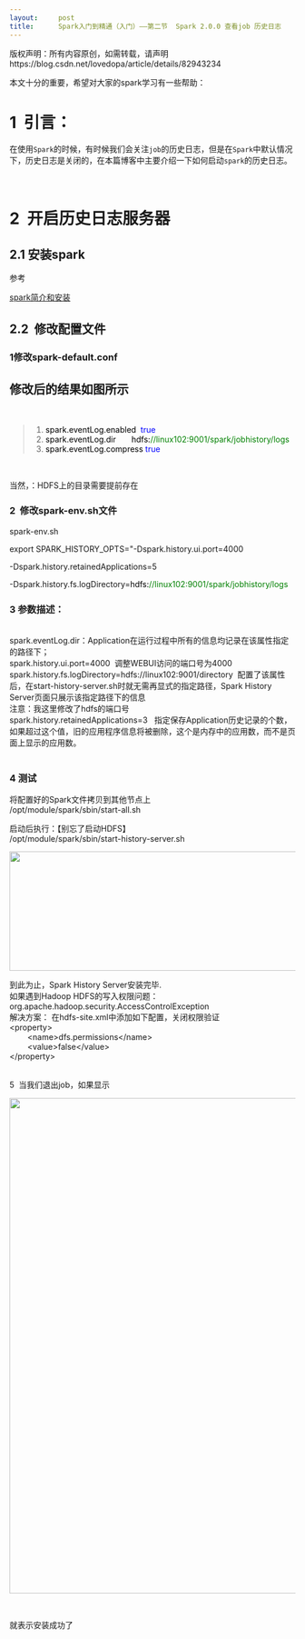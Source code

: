 ```yaml
---
layout:     post
title:      Spark入门到精通（入门）——第二节  Spark 2.0.0 查看job 历史日志
---
```

<div id="article_content" class="article_content clearfix csdn-tracking-statistics" data-pid="blog" data-mod="popu_307" data-dsm="post">
								<div class="article-copyright">
					版权声明：所有内容原创，如需转载，请声明					https://blog.csdn.net/lovedopa/article/details/82943234				</div>
								            <link rel="stylesheet" href="https://csdnimg.cn/release/phoenix/template/css/ck_htmledit_views-f76675cdea.css">
						<div class="htmledit_views" id="content_views">
                <p>本文十分的重要，希望对大家的spark学习有一些帮助：</p>

<h1 id="1%C2%A0%20%E5%BC%95%E8%A8%80%EF%BC%9A">1  引言：</h1>

<p>在使用<code>Spark</code>的时候，有时候我们会关注<code>job</code>的历史日志，但是在<code>Spark</code>中默认情况下，历史日志是关闭的，在本篇博客中主要介绍一下如何启动<code>spark</code>的历史日志。</p>

<p> </p>

<h1 id="2%C2%A0%20%E5%BC%80%E5%90%AF%E5%8E%86%E5%8F%B2%E6%97%A5%E5%BF%97%E6%9C%8D%E5%8A%A1%E5%99%A8">2  开启历史日志服务器</h1>

<h2 id="2.1%C2%A0%E5%AE%89%E8%A3%85spark">2.1 安装spark</h2>

<p>参考</p>

<p><a href="https://mp.csdn.net/postedit/82939152" rel="nofollow">spark简介和安装</a></p>

<h2 id="2.2%C2%A0%20%E4%BF%AE%E6%94%B9%E9%85%8D%E7%BD%AE%E6%96%87%E4%BB%B6">2.2  修改配置文件</h2>

<h3>1修改spark-default.conf</h3>

<h2>修改后的结果如图所示</h2>

<p> </p>

<blockquote>
<ol><li style="margin-left:0cm;"><span style="color:#000000;">spark.eventLog.enabled  </span><span style="color:#0000ff;">true</span></li>
	<li style="margin-left:0cm;"><span style="color:#000000;">spark.eventLog.dir       hdfs:</span><span style="color:#008000;">//linux102:9001/spark/jobhistory/logs</span></li>
	<li style="margin-left:0cm;"><span style="color:#000000;">spark.eventLog.compress </span><span style="color:#0000ff;">true</span></li>
</ol></blockquote>

<p style="margin-left:0cm;"> </p>

<p>当然，：HDFS上的目录需要提前存在</p>

<h3>2  修改spark-env.sh文件</h3>

<p>spark-env.sh</p>

<p>export SPARK_HISTORY_OPTS="-Dspark.history.ui.port=4000</p>

<p>-Dspark.history.retainedApplications=5</p>

<p>-Dspark.history.fs.logDirectory=<span style="color:#000000;">hdfs:</span><span style="color:#008000;">//linux102:9001/spark/jobhistory/logs</span></p>

<h3>3 参数描述：</h3>

<p><br>
spark.eventLog.dir：Application在运行过程中所有的信息均记录在该属性指定的路径下； <br>
spark.history.ui.port=4000  调整WEBUI访问的端口号为4000<br>
spark.history.fs.logDirectory=hdfs://linux102:9001/directory  配置了该属性后，在start-history-server.sh时就无需再显式的指定路径，Spark History Server页面只展示该指定路径下的信息<br>
注意：我这里修改了hdfs的端口号<br>
spark.history.retainedApplications=3   指定保存Application历史记录的个数，如果超过这个值，旧的应用程序信息将被删除，这个是内存中的应用数，而不是页面上显示的应用数。<br>
 </p>

<h3>4 测试</h3>

<p>将配置好的Spark文件拷贝到其他节点上 <br>
/opt/module/spark/sbin/start-all.sh</p>

<p>启动后执行：【别忘了启动HDFS】<br>
/opt/module/spark/sbin/start-history-server.sh</p>

<p><img alt="" class="has" height="210" src="https://img-blog.csdn.net/20181005123850805?watermark/2/text/aHR0cHM6Ly9ibG9nLmNzZG4ubmV0L2xvdmVkb3Bh/font/5a6L5L2T/fontsize/400/fill/I0JBQkFCMA==/dissolve/70" width="586"></p>

<p>到此为止，Spark History Server安装完毕.<br>
如果遇到Hadoop HDFS的写入权限问题：<br>
org.apache.hadoop.security.AccessControlException<br>
解决方案： 在hdfs-site.xml中添加如下配置，关闭权限验证<br>
&lt;property&gt;<br>
        &lt;name&gt;dfs.permissions&lt;/name&gt;<br>
        &lt;value&gt;false&lt;/value&gt;<br>
&lt;/property&gt;  <br>
 </p>

<p>5  当我们退出job，如果显示</p>

<p><img alt="" class="has" height="872" src="https://img-blog.csdn.net/2018100614020923?watermark/2/text/aHR0cHM6Ly9ibG9nLmNzZG4ubmV0L2xvdmVkb3Bh/font/5a6L5L2T/fontsize/400/fill/I0JBQkFCMA==/dissolve/70" width="1200"></p>

<p> </p>

<p>就表示安装成功了</p>

<p> </p>

<p> </p>

<p> </p>

<p> </p>

<p> </p>

<p> </p>

<p> </p>

<p> </p>

<p> </p>

<p> </p>

<p><br>
 </p>            </div>
                </div>